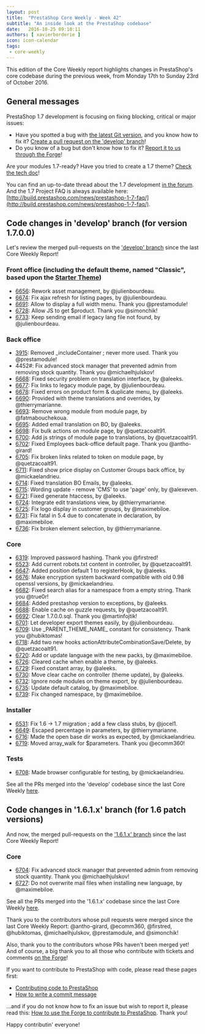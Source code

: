 ```yaml
---
layout: post
title:  "PrestaShop Core Weekly - Week 42"
subtitle: "An inside look at the PrestaShop codebase"
date:   2016-10-25 09:10:11
authors: [ xavierborderie ]
icon: icon-calendar
tags:
 - core-weekly
---
```


This edition of the Core Weekly report highlights changes in PrestaShop's core codebase during the previous week, from Monday 17th to Sunday 23rd of October 2016.


## General messages

PrestaShop 1.7 development is focusing on fixing blocking, critical or major issues:

* Have you spotted a bug with [the latest Git version](https://github.com/PrestaShop/PrestaShop/tree/develop), and you know how to fix it? [Create a pull request on the 'develop' branch](https://github.com/PrestaShop/PrestaShop/pulls?utf8=%E2%9C%93&q=is%3Apr%20is%3Aopen%20base%3Adevelop)!
* Do you know of a bug but don't know how to fix it? [Report it to us through the Forge](http://forge.prestashop.com/secure/CreateIssue%21default.jspa?selectedProjectId=11322&issuetype=1)!

Are your modules 1.7-ready? Have you tried to create a 1.7 theme? [Check the tech doc](http://developers.prestashop.com/)!

You can find an up-to-date thread about the 1.7 development [in the forum](https://www.prestashop.com/forums/topic/480580-want-to-know-more-about-17/).<br/>
And the 1.7 Project FAQ is always available here: [http://build.prestashop.com/news/prestashop-1-7-faq/](http://build.prestashop.com/news/prestashop-1-7-faq/).



## Code changes in 'develop' branch (for version 1.7.0.0)

Let's review the merged pull-requests on the ['develop' branch](https://github.com/PrestaShop/PrestaShop/tree/develop) since the last Core Weekly Report!
 
 
### Front office (including the default theme, named "Classic", based upon the [Starter Theme](https://github.com/PrestaShop/PrestaShop/tree/develop/themes/classic))

 * [6656](https://github.com/PrestaShop/PrestaShop/pull/6656): Rework asset management, by @julienbourdeau.
 * [6674](https://github.com/PrestaShop/PrestaShop/pull/6674): Fix ajax refresh for listing pages, by @julienbourdeau.
 * [6691](https://github.com/PrestaShop/PrestaShop/pull/6691): Allow to display a full width menu. Thank you @prestamodule!
 * [6728](https://github.com/PrestaShop/PrestaShop/pull/6728): Allow JS to get $product. Thank you @simonchik!
 * [6733](https://github.com/PrestaShop/PrestaShop/pull/6733): Keep sending email if legacy lang file not found, by @julienbourdeau.
 

### Back office

 * [3915](https://github.com/PrestaShop/PrestaShop/pull/3915): Removed \_includeContainer ; never more used. Thank you @prestamodule!
 * 4452#: Fix advanced stock manager that prevented admin from removing stock quantity. Thank you @michaelhjulskov!
 * [6668](https://github.com/PrestaShop/PrestaShop/pull/6668): Fixed security problem on translation interface, by @aleeks.
 * [6677](https://github.com/PrestaShop/PrestaShop/pull/6677): Fix links to legacy module page, by @julienbourdeau.
 * [6678](https://github.com/PrestaShop/PrestaShop/pull/6678): Fixed errors on product form & duplicate menu, by @aleeks.
 * [6690](https://github.com/PrestaShop/PrestaShop/pull/6690): Provided with theme translations and overrides, by @thierrymarianne.
 * [6693](https://github.com/PrestaShop/PrestaShop/pull/6693): Remove wrong module from module page, by @fatmabouchekoua.
 * [6695](https://github.com/PrestaShop/PrestaShop/pull/6695): Added email translation on BO, by @aleeks.
 * [6698](https://github.com/PrestaShop/PrestaShop/pull/6698): Fix bulk actions on module page, by @quetzacoalt91.
 * [6700](https://github.com/PrestaShop/PrestaShop/pull/6700): Add js strings of module page to translations, by @quetzacoalt91.
 * [6702](https://github.com/PrestaShop/PrestaShop/pull/6702): Fixed Employees back-office default page. Thank you @antho-girard!
 * [6705](https://github.com/PrestaShop/PrestaShop/pull/6705): Fix broken links related to token on module page, by @quetzacoalt91.
 * [6711](https://github.com/PrestaShop/PrestaShop/pull/6711): Fixed show price display on Customer Groups back office, by @mickaelandrieu.
 * [6714](https://github.com/PrestaShop/PrestaShop/pull/6714): Fixed translation BO Emails, by @aleeks.
 * [6715](https://github.com/PrestaShop/PrestaShop/pull/6715): Wording update - remove 'CMS' to use 'page' only, by @alexeven.
 * [6721](https://github.com/PrestaShop/PrestaShop/pull/6721): Fixed generate htaccess, by @aleeks.
 * [6724](https://github.com/PrestaShop/PrestaShop/pull/6724): Integrate edit translations view, by @thierrymarianne.
 * [6725](https://github.com/PrestaShop/PrestaShop/pull/6725): Fix logo display in customer groups, by @maximebiloe.
 * [6731](https://github.com/PrestaShop/PrestaShop/pull/6731): Fix fatal in 5.4 due to concatenate in declaration, by @maximebiloe.
 * [6736](https://github.com/PrestaShop/PrestaShop/pull/6736): Fix broken element selection, by @thierrymarianne.


### Core

 * [6319](https://github.com/PrestaShop/PrestaShop/pull/6319): Improved password hashing. Thank you @firstred!
 * [6523](https://github.com/PrestaShop/PrestaShop/pull/6523): Add current robots.txt content in controller, by @quetzacoalt91.
 * [6647](https://github.com/PrestaShop/PrestaShop/pull/6647): Added position default 1 to registerHook, by @aleeks.
 * [6676](https://github.com/PrestaShop/PrestaShop/pull/6676): Make encryption system backward compatible with old 0.98 openssl versions, by @mickaelandrieu.
 * [6682](https://github.com/PrestaShop/PrestaShop/pull/6682): Fixed search alias for a namespace from a empty string. Thank you @true0r!
 * [6684](https://github.com/PrestaShop/PrestaShop/pull/6684): Added prestashop version to exceptions, by @aleeks.
 * [6688](https://github.com/PrestaShop/PrestaShop/pull/6688): Enable cache on guzzle requests, by @quetzacoalt91.
 * [6692](https://github.com/PrestaShop/PrestaShop/pull/6692): Clear 1.7.0.0.sql. Thank you @martinfojtik!
 * [6701](https://github.com/PrestaShop/PrestaShop/pull/6701): Let developer export themes easily, by @julienbourdeau.
 * [6709](https://github.com/PrestaShop/PrestaShop/pull/6709): Use \_PARENT\_THEME\_NAME\_ constant for consistency. Thank you @hubiktomas!
 * [6718](https://github.com/PrestaShop/PrestaShop/pull/6718): Add two new hooks actionAttributeCombinationSave/Delete, by @quetzacoalt91.
 * [6720](https://github.com/PrestaShop/PrestaShop/pull/6720): Add or update language with the new packs, by @maximebiloe.
 * [6726](https://github.com/PrestaShop/PrestaShop/pull/6726): Cleared cache when enable a theme, by @aleeks.
 * [6729](https://github.com/PrestaShop/PrestaShop/pull/6729): Fixed constant array, by @aleeks.
 * [6730](https://github.com/PrestaShop/PrestaShop/pull/6730): Move clear cache on controller (theme update), by @aleeks.
 * [6732](https://github.com/PrestaShop/PrestaShop/pull/6732): Ignore node modules on theme export, by @julienbourdeau.
 * [6735](https://github.com/PrestaShop/PrestaShop/pull/6735): Update default catalog, by @maximebiloe.
 * [6739](https://github.com/PrestaShop/PrestaShop/pull/6739): Fix changed namespace, by @maximebiloe.


### Installer

 * [6531](https://github.com/PrestaShop/PrestaShop/pull/6531): Fix 1.6 -> 1.7 migration ; add a few class stubs, by @jocel1.
 * [6649](https://github.com/PrestaShop/PrestaShop/pull/6649): Escaped percentage in parameters, by @thierrymarianne.
 * [6716](https://github.com/PrestaShop/PrestaShop/pull/6716): Made the open base dir works as expected, by @mickaelandrieu.
 * [6719](https://github.com/PrestaShop/PrestaShop/pull/6719): Moved array_walk for $parameters. Thank you @ecomm360! 


### Tests

 * [6708](https://github.com/PrestaShop/PrestaShop/pull/6708): Made browser configurable for testing, by @mickaelandrieu.
 
 
See all the PRs merged into the 'develop' codebase since the last Core Weekly [here](https://github.com/PrestaShop/PrestaShop/pulls?utf8=%E2%9C%93&q=is%3Apr%20merged%3A2016-10-17..2016-10-23%20is%3Aclosed%20base%3Adevelop%20sort%3Acreated-asc%20).

 
## Code changes in '1.6.1.x' branch (for 1.6 patch versions) 

And now, the merged pull-requests on the ['1.6.1.x' branch](https://github.com/PrestaShop/PrestaShop/tree/develop) since the last Core Weekly Report!
 
### Core

 * [6704](https://github.com/PrestaShop/PrestaShop/pull/6704): Fix advanced stock manager that prevented admin from removing stock quantity. Thank you @michaelhjulskov!
 * [6727](https://github.com/PrestaShop/PrestaShop/pull/6727): Do not overwrite mail files when installing new language, by @maximebiloe.

 
See all the PRs merged into the '1.6.1.x' codebase since the last Core Weekly [here](https://github.com/PrestaShop/PrestaShop/pulls?utf8=%E2%9C%93&q=is%3Apr%20merged%3A2016-10-17..2016-10-23%20is%3Aclosed%20base%3A1.6%20sort%3Acreated-asc%20).

Thank you to the contributors whose pull requests were merged since the last Core Weekly Report: @antho-girard, @ecomm360, @firstred, @hubiktomas, @michaelhjulskov, @prestamodule, and @simonchik!

Also, thank you to the contributors whose PRs haven't been merged yet! And of course, a big thank you to all those who contribute with tickets and comments [on the Forge](http://forge.prestashop.com/browse/BOOM/?selectedTab=com.atlassian.jira.jira-projects-plugin:summary-panel)!

If you want to contribute to PrestaShop with code, please read these pages first:

 * [Contributing code to PrestaShop](http://doc.prestashop.com/display/PS16/Contributing+code+to+PrestaShop)
 * [How to write a commit message](http://doc.prestashop.com/display/PS16/How+to+write+a+commit+message)

...and if you do not know how to fix an issue but wish to report it, please read this: [How to use the Forge to contribute to PrestaShop](http://doc.prestashop.com/display/PS16/How+to+use+the+Forge+to+contribute+to+PrestaShop). Thank you!

Happy contributin' everyone!
